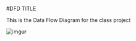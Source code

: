 #DFD TITLE

This is the Data Flow Diagram for the class project

![imgur](http://i.imgur.com/9fEASW5.jpg?1)
